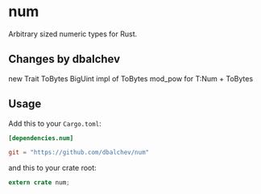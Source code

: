 # num

Arbitrary sized numeric types for Rust.

## Changes by dbalchev
new Trait ToBytes
BigUint impl of ToBytes
mod_pow for T:Num + ToBytes

## Usage

Add this to your `Cargo.toml`:

```toml
[dependencies.num]

git = "https://github.com/dbalchev/num"
```

and this to your crate root:

```rust
extern crate num;
```
